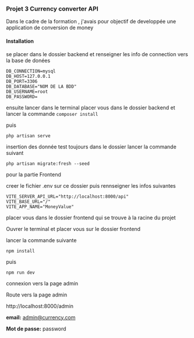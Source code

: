 ### Projet 3 Currency converter API


Dans le cadre de la formation , j'avais pour objectif de developpée une application de conversion de money

#### Installation

se placer dans le dossier backend et renseigner les info de connection vers la base de donées 
```
DB_CONNECTION=mysql
DB_HOST=127.0.0.1
DB_PORT=3306
DB_DATABASE="NOM DE LA BDD"
DB_USERNAME=root
DB_PASSWORD=
```
ensuite lancer dans le terminal placer vous dans le dossier backend et lancer la commande 
```composer install ```

puis 
```
php artisan serve
 ```

insertion des donnée test toujours dans le dossier lancer la commande suivant

```
php artisan migrate:fresh --seed

```


pour la partie Frontend

creer le fichier .env sur ce dossier puis rennseigner les infos suivantes

```
VITE_SERVER_API_URL="http://localhost:8000/api"
VITE_BASE_URL="/"
VITE_APP_NAME="MoneyValue"
```

placer vous dans le dossier frontend qui se trouve à la racine du projet

Ouvrer le terminal et placer vous sur le dossier frontend

lancer la commande suivante

``` npm install ```

puis

```
npm run dev
 ```

connexion vers la page admin

Route vers la page admin

http://localhost:8000/admin

**email:** admin@currency.com

**Mot de passe:** password 


